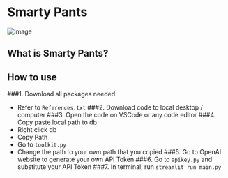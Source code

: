 # Smarty Pants
![image](https://github.com/yleeyilin/SmartyPants/assets/116061001/f77c5641-6f60-469c-b2d1-613044ef7024)

## What is Smarty Pants? 

## How to use 
###1. Download all packages needed. 
- Refer to `References.txt`
###2. Download code to local desktop / computer 
###3. Open the code on VSCode or any code editor 
###4. Copy paste local path to db 
- Right click db 
- Copy Path 
- Go to `toolkit.py`
- Change the path to your own path that you copied
###5. Go to OpenAI website to generate your own API Token 
###6. Go to `apikey.py` and substitute your API Token 
###7. In terminal, run `streamlit run main.py`
